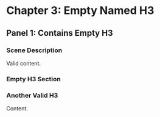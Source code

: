 # Chapter 3: Empty Named H3

## Panel 1: Contains Empty H3

### Scene Description

Valid content.

### Empty H3 Section

### Another Valid H3

Content.
